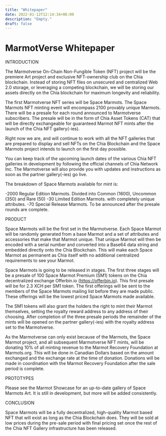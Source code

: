 ```yaml
---
title: "Whitepaper"
date: 2022-01-12T12:14:34+06:00
description: "Empty."
draft: false
---
```


# MarmotVerse Whitepaper

INTRODUCTION

The Marmotverse On-Chain Non-Fungible Token (NFT) project will be the premiere Art project and exclusive NFT-ownership club on the Chia blockchain. Instead of storing NFT files on unsecured and centralized Web 2.0 storage, or leveraging a competing blockchain, we will be storing our assets directly on the Chia blockchain for maximum longevity and reliability.

The first Marmotverse NFT series will be Space Marmots. The Space Marmots NFT minting event will encompass 2100 provably unique Marmots. There will be a presale for each round announced to Marmotverse subscribers. The presale will be in the form of Chia Asset Tokens (CAT) that will be directly exchangeable for guaranteed Marmot NFT mints after the launch of the Chia NFT gallery(-ies).

Right now we are, and will continue to work with all the NFT galleries that are prepared to display and sell NFTs on the Chia Blockchain and the Space Marmots project intends to launch on the first day possible.

You can keep track of the upcoming launch dates of the various Chia NFT galleries in development by following the official channels of Chia Network Inc. The Marmotverse will also provide you with updates and instructions as soon as the partner gallery(-ies) go live.  

The breakdown of Space Marmots available for mint is:

-2000 Regular Edition Marmots. Divided into Common (1600), Uncommon (350) and Rare (50)
-30 Limited Edition Marmots. with completely unique attributes.
-70 Special Release Marmots. To be announced after the presale rounds are complete.

PRODUCT

Space Marmots will be the first set in the Marmotverse. Each Space Marmot will be randomly generated from a base Marmot and a set of attributes and accessories that make that Marmot unique. That unique Marmot will then be encoded with a serial number and converted into a Base64 data string and embedded directly onto the Chia Blockchain. This will make each Space Marmot as permanent as Chia itself with no additional centralized requirements to see your Marmot.

Space Marmots is going to be released in stages. The first three stages will be a presale of 100 Space Marmot Premium (SM1) tokens on the Chia decentralized exchange Offerbin.io (https://offerbin.io). This first presale will be for 2.3 XCH per SM1 token. The first offerings will be sent to the members of the Space Marmots mailing list before they are made public. These offerings will be the lowest priced Space Marmots made available.

The SM1 tokens will also grant the holders the right to mint their Marmot themselves, setting the royalty reward address to any address of their choosing. After completion of  the three presale periods the remainder of the mints will be opened on the partner gallery(-ies) with the royalty address set to the Marmotverse.

As the Marmotverse can only exist because of the Marmots, the Space Marmot project, and all subsequent Marmotverse NFT mints, will be donating 10% of all minting revenue to the Marmot Recovery Foundation at Marmots.org. This will be done in Canadian Dollars based on the amount exchanged and the exchange rate at the time of donation. Donations will be made in coordination with the Marmot Recovery Foundation after the sale period is complete.

PROTOTYPES

Please see the Marmot Showcase for an up-to-date gallery of Space Marmots Art. It is still in development, but more will be added consistently.

CONCLUSION

Space Marmots will be a fully decentralized, high-quality Marmot based NFT that will exist as long as the Chia Blockchain does. They will be sold at low prices during the pre-sale period with final pricing set once the rest of the Chia NFT Gallery infrastructure has been released. 